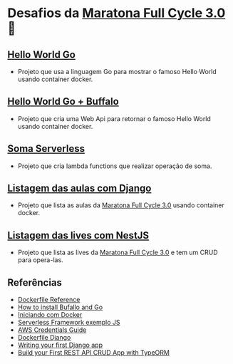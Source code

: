 # Desafios da [Maratona Full Cycle 3.0](http://maratona.fullcycle.com.br/) :rocket:

## [Hello World Go](https://github.com/raianap76/Maratona-FullCycle3.0/tree/master/desafio01)

- Projeto que usa a linguagem Go para mostrar o famoso Hello World usando container docker.

## [Hello World Go + Buffalo](https://github.com/raianap76/Maratona-FullCycle3.0/tree/master/desafio02)

- Projeto que cria uma Web Api para retornar o famoso Hello World usando container docker.

## [Soma Serverless](https://github.com/)

- Projeto que cria lambda functions que realizar operação de soma.

## [Listagem das aulas com Django](https://github.com)

- Projeto que lista as aulas da [Maratona Full Cycle 3.0](http://maratona.fullcycle.com.br/) usando container docker.

## [Listagem das lives com NestJS](https://github.com)

- Projeto que lista as lives da [Maratona Full Cycle 3.0](http://maratona.fullcycle.com.br/) e tem um CRUD para opera-las.

## Referências
- [Dockerfile Reference](https://docs.docker.com/engine/reference/builder/)
- [How to install Bufallo and Go](https://gobuffalo.io/en/docs/getting-started/installation)
- [Iniciando com Docker](https://www.youtube.com/watch?v=39Jl_M3nUTo)
- [Serverless Framework exemplo JS](https://www.serverless.com/framework/docs/providers/aws/examples/hello-world/node/)
- [AWS Credentials Guide](https://www.serverless.com/framework/docs/providers/aws/guide/credentials/)
- [Dockerfile Django](https://docs.docker.com/compose/django/)
- [Writing your first Django app](https://docs.djangoproject.com/en/3.0/intro/tutorial01/)
- [Build your First REST API CRUD App with TypeORM](https://www.techiediaries.com/nestjs-tutorial-rest-api-crud/)

